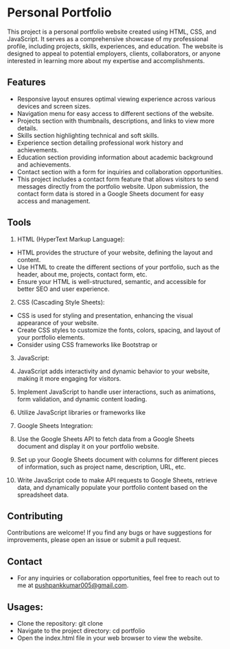 
# Personal Portfolio

This project is a personal portfolio website created using HTML, CSS, and JavaScript. It serves as a comprehensive showcase of my professional profile, including projects, skills, experiences, and education. The website is designed to appeal to potential employers, clients, collaborators, or anyone interested in learning more about my expertise and accomplishments.


## Features

- Responsive layout ensures optimal viewing experience across various devices and screen sizes.
- Navigation menu for easy access to different sections of the website.
- Projects section with thumbnails, descriptions, and links to view more details.
- Skills section highlighting technical and soft skills.
- Experience section detailing professional work history and achievements.
- Education section providing information about academic background and achievements.
- Contact section with a form for inquiries and collaboration opportunities.
- This project includes a contact form feature that allows visitors to send messages directly from the portfolio website. Upon submission, the contact form data is stored in a Google Sheets document for easy access and management.


## Tools

1. HTML (HyperText Markup Language):

- HTML provides the structure of your website, defining the layout and content.
- Use HTML to create the different sections of your portfolio, such as the header, about me, projects, contact form, etc.
- Ensure your HTML is well-structured, semantic, and accessible for better SEO and user experience.
2. CSS (Cascading Style Sheets):

- CSS is used for styling and presentation, enhancing the visual appearance of your website.
- Create CSS styles to customize the fonts, colors, spacing, and layout of your portfolio elements.
- Consider using CSS frameworks like Bootstrap or 
3. JavaScript:

1. JavaScript adds interactivity and dynamic behavior to your website, making it more engaging for visitors.
2. Implement JavaScript to handle user interactions, such as animations, form validation, and dynamic content loading.
3. Utilize JavaScript libraries or frameworks like 
5. Google Sheets Integration:

1. Use the Google Sheets API to fetch data from a Google Sheets document and display it on your portfolio website.
2. Set up your Google Sheets document with columns for different pieces of information, such as project name, description, URL, etc.
3. Write JavaScript code to make API requests to Google Sheets, retrieve data, and dynamically populate your portfolio content based on the spreadsheet data.
## Contributing

Contributions are welcome! If you find any bugs or have suggestions for improvements, please open an issue or submit a pull request.
## Contact

- For any inquiries or collaboration opportunities, feel free to reach out to me at pushpankkumar005@gmail.com.
## Usages:

- Clone the repository: git clone
- Navigate to the project directory: cd portfolio
- Open the index.html file in your web browser to view the website.
```

